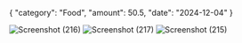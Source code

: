 {
    "category": "Food",
    "amount": 50.5,
    "date": "2024-12-04"
  }

![Screenshot (216)](https://github.com/user-attachments/assets/b85a3a7c-0c01-4213-9f58-488a4c4048bf)
![Screenshot (217)](https://github.com/user-attachments/assets/e4fb5ff7-5dc6-4211-b0f6-5ee4a90b6266)
![Screenshot (215)](https://github.com/user-attachments/assets/d0d267a9-673c-4b1f-8b34-fab8c5f386e6)
